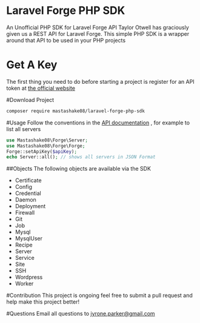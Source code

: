 # Laravel Forge PHP SDK
An Unofficial PHP SDK for Laravel Forge API
Taylor Otwell has graciously given us a REST API for Laravel Forge. This simple
PHP SDK is a wrapper around that API to be used in your PHP projects

# Get A Key
The first thing you need to do before starting a project is register for an API token
at [the official website](https://forge.laravel.com/user/profile#/api)

#Download Project
```bash
composer require mastashake08/laravel-forge-php-sdk
```

#Usage
Follow the conventions in the [API documentation](https://forge.laravel.com/api-documentation) , for example to list all servers
```php
use Mastashake08\Forge\Server;
use Mastashake08\Forge\Forge;
Forge::setApiKey($apiKey);
echo Server::all(); // shows all servers in JSON Format
```
##Objects
The following objects are available via the SDK
* Certificate
* Config
* Credential
* Daemon
* Deployment
* Firewall
* Git
* Job
* Mysql
* MysqlUser
* Recipe
* Server
* Service
* Site
* SSH
* Wordpress
* Worker

#Contribution
This project is ongoing feel free to submit a pull request and help make this project better!

#Questions
Email all questions to jyrone.parker@gmail.com
